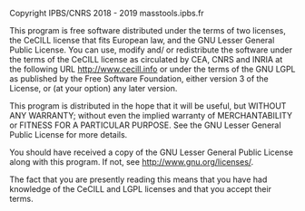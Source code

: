 Copyright IPBS/CNRS 2018 - 2019
masstools.ipbs.fr

This program is free software distributed under the terms of two licenses, the
CeCILL license that fits European law, and the GNU Lesser General Public
License. You can use, modify and/ or redistribute the software under the terms
of the CeCILL license as circulated by CEA, CNRS and INRIA at the following
URL <http://www.cecill.info> or under the terms of the GNU LGPL as published by
the Free Software Foundation, either version 3 of the License, or (at your
option) any later version.

This program is distributed in the hope that it will be useful, but WITHOUT ANY
WARRANTY; without even the implied warranty of MERCHANTABILITY or FITNESS FOR A
PARTICULAR PURPOSE. See the GNU Lesser General Public License for more details.

You should have received a copy of the GNU Lesser General Public License
along with this program. If not, see <http://www.gnu.org/licenses/>.

The fact that you are presently reading this means that you have had
knowledge of the CeCILL and LGPL licenses and that you accept their terms.